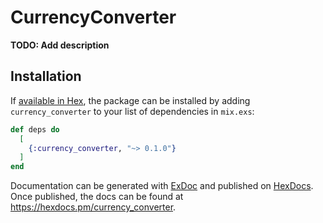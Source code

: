 # CurrencyConverter

**TODO: Add description**

## Installation

If [available in Hex](https://hex.pm/docs/publish), the package can be installed
by adding `currency_converter` to your list of dependencies in `mix.exs`:

```elixir
def deps do
  [
    {:currency_converter, "~> 0.1.0"}
  ]
end
```

Documentation can be generated with [ExDoc](https://github.com/elixir-lang/ex_doc)
and published on [HexDocs](https://hexdocs.pm). Once published, the docs can
be found at <https://hexdocs.pm/currency_converter>.

